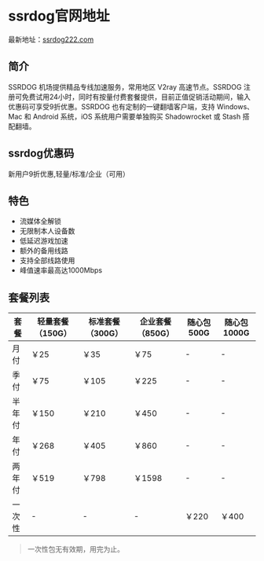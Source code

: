 # ssrdog官网地址

最新地址：[ssrdog222.com](https://dog.ssrdog222.com/#/register?code=n5Cb3Lhd )

## 简介

SSRDOG 机场提供精品专线加速服务，常用地区 V2ray 高速节点。SSRDOG 注册可免费试用24小时，同时有按量付费套餐提供，目前正值促销活动期间，输入优惠码可享受9折优惠。SSRDOG 也有定制的一键翻墙客户端，支持 Windows、Mac 和 Android 系统，iOS 系统用户需要单独购买 Shadowrocket 或 Stash 搭配翻墙。

## ssrdog优惠码

新用户9折优惠,轻量/标准/企业（可用）

## 特色

* 流媒体全解锁
* 无限制本人设备数
* 低延迟游戏加速
* 额外的备用线路
* 支持全部线路使用
* 峰值速率最高达1000Mbps

## 套餐列表

|套餐|轻量套餐（150G）|标准套餐（300G）|企业套餐（850G）|随心包500G|随心包1000G|
|----|----|----|----|----|----|
|月付|￥25|￥35|￥75|-|-|
|季付|￥75|￥105|￥225|-|-|
|半年付|￥150|￥210|￥450|-|-|
|年付|￥268|￥405|￥860|-|-|
|两年付|￥519|￥798|￥1598|-|-|
|一次性|-|-|-|￥220|￥400|

> 一次性包无有效期，用完为止。
